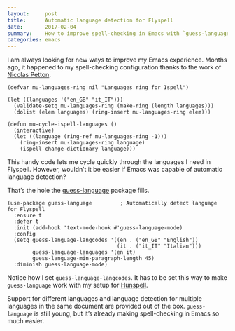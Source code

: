 ```yaml
---
layout:     post
title:      Automatic language detection for Flyspell
date:       2017-02-04
summary:    How to improve spell-checking in Emacs with `guess-language`.
categories: emacs
---
```


I am always looking for new ways to improve my Emacs experience. Months ago, it
happened to my spell-checking configuration thanks to the work
of [Nicolas Petton](https://github.com/NicolasPetton).

``` emacs-lisp
(defvar mu-languages-ring nil "Languages ring for Ispell")

(let ((languages '("en_GB" "it_IT")))
  (validate-setq mu-languages-ring (make-ring (length languages)))
  (dolist (elem languages) (ring-insert mu-languages-ring elem)))

(defun mu-cycle-ispell-languages ()
  (interactive)
  (let ((language (ring-ref mu-languages-ring -1)))
    (ring-insert mu-languages-ring language)
    (ispell-change-dictionary language)))
```

This handy code lets me cycle quickly through the languages I need in
Flyspell. However, wouldn’t it be easier if Emacs was capable of automatic
language detection?

That’s the hole
the [guess-language](https://github.com/tmalsburg/guess-language.el) package
fills.

``` emacs-lisp
(use-package guess-language         ; Automatically detect language for Flyspell
  :ensure t
  :defer t
  :init (add-hook 'text-mode-hook #'guess-language-mode)
  :config
  (setq guess-language-langcodes '((en . ("en_GB" "English"))
                                   (it . ("it_IT" "Italian")))
        guess-language-languages '(en it)
        guess-language-min-paragraph-length 45)
  :diminish guess-language-mode)
```

Notice how I set `guess-language-langcodes`. It has to be set this way to make
`guess-language` work with my setup for [Hunspell](https://www.manueluberti.eu/emacs/2016/06/06/spellchecksetup/).

Support for different languages and language detection for multiple languages in
the same document are provided out of the box. `guess-language` is still young,
but it’s already making spell-checking in Emacs so much easier.
